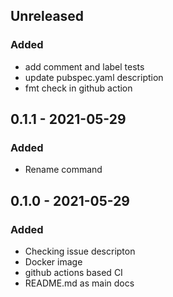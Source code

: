 ## Unreleased
### Added
- add comment and label tests
- update pubspec.yaml description
- fmt check in github action

## 0.1.1 - 2021-05-29
### Added
- Rename command

## 0.1.0 - 2021-05-29
### Added
- Checking issue descripton
- Docker image
- github actions based CI
- README.md as main docs
